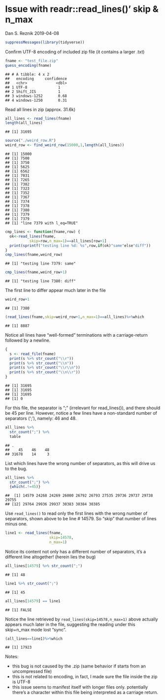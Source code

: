 Issue with readr::read\_lines()’ skip & n\_max
================
Dan S. Reznik
2019-04-08

``` r
suppressMessages(library(tidyverse))
```

Confirm UTF-8 encoding of included zip file (it contains a larger .txt)

``` r
fname <- "test_file.zip"
guess_encoding(fname)
```

    ## # A tibble: 4 x 2
    ##   encoding     confidence
    ##   <chr>             <dbl>
    ## 1 UTF-8              1   
    ## 2 Shift_JIS          1   
    ## 3 windows-1252       0.68
    ## 4 windows-1250       0.31

Read all lines in zip (approx. 31.6k)

``` r
all_lines <- read_lines(fname)
length(all_lines)
```

    ## [1] 31695

``` r
source("./weird_row.R")
weird_row <- find_weird_row(15000,1,length(all_lines))
```

    ## [1] 15000
    ## [1] 7500
    ## [1] 3750
    ## [1] 5625
    ## [1] 6562
    ## [1] 7031
    ## [1] 7265
    ## [1] 7382
    ## [1] 7323
    ## [1] 7352
    ## [1] 7367
    ## [1] 7374
    ## [1] 7378
    ## [1] 7380
    ## [1] 7379
    ## [1] 7379
    ## [1] "line 7379 with l_eq=TRUE"

``` r
cmp_lines <- function(fname,row) {
  ok<-read_lines(fname,
           skip=row,n_max=1)==all_lines[row+1]
  print(sprintf("testing line %d: %s",row,if(ok)"same"else"diff"))
}
cmp_lines(fname,weird_row)
```

    ## [1] "testing line 7379: same"

``` r
cmp_lines(fname,weird_row+1)
```

    ## [1] "testing line 7380: diff"

The first line to differ appear much later in the file

``` r
weird_row+1
```

    ## [1] 7380

``` r
(read_lines(fname,skip=weird_row+1,n_max=1)==all_lines)%>%which
```

    ## [1] 8887

Notice all lines have “well-formed” terminations with a carriage-return
followed by a newline.

``` r
{
  s <- read_file(fname)
  print(s %>% str_count("\\r"))
  print(s %>% str_count("\\n"))
  print(s %>% str_count("\\r\\n"))
  print(s %>% str_count("\\n\\r"))
}
```

    ## [1] 31695
    ## [1] 31695
    ## [1] 31695
    ## [1] 0

For this file, the separator is “;” (irrelevant for read\_lines()), and
there should be 45 per line. However, notice a few lines have a
non-standard number of separators (‘;’), namely: 46 and 48.

``` r
all_lines %>%
  str_count(";") %>%
  table
```

    ## .
    ##    45    46    48 
    ## 31678    14     3

List which lines have the wrong number of separators, as this will drive
us to the bug.

``` r
all_lines %>%
  str_count(";") %>%
  {which(.!=45)}
```

    ##  [1] 14579 24268 24269 26000 26792 26793 27535 29736 29737 29738 29755
    ## [12] 29764 29936 29937 30383 30384 30385

Use `read_lines()` to read only the first lines with the wrong number of
separators, shown above to be line \# 14579. So “skip” that number of
lines minus one.

``` r
line1 <- read_lines(fname,
                    skip=14578,
                    n_max=1)
```

Notice its content not only has a different number of separators, it’s a
different line altogether\! (herein lies the bug)

``` r
all_lines[14579] %>% str_count(";")
```

    ## [1] 48

``` r
line1 %>% str_count(";")
```

    ## [1] 45

``` r
all_lines[14579] == line1
```

    ## [1] FALSE

Notice the line retrieved by `read_lines(skip=14578,n_max=1)` above
actually appears much later in the file, suggesting the reading under
this skip+n\_max mode lost “sync”.

``` r
(all_lines==line1)%>%which
```

    ## [1] 17923

Notes:

  - this bug is not caused by the .zip (same behavior if starts from an
    uncompressed file)
  - this is not related to encoding, in fact, I made sure the file
    inside the zip is UTF-8
  - this issue seems to manifest itself with longer files only.
    potentially there’s a character within this file being interpreted
    as a carriage return.
